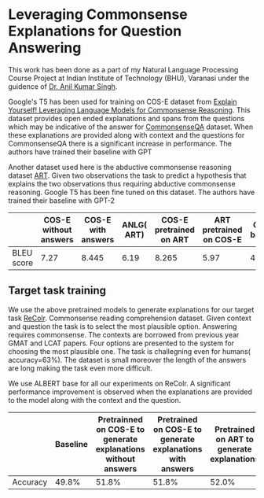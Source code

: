 # Leveraging Commonsense Explanations for Question Answering
This work has been done as a part of my Natural Language Processing Course Project at Indian Institute of Technology (BHU), Varanasi under the guidence of [Dr. Anil Kumar Singh](https://www.iitbhu.ac.in/dept/cse/people/aksinghcse).

Google's T5 has been used for training on COS-E dataset from [Explain Yourself! Leveraging Language Models for Commonsense Reasoning](https://arxiv.org/pdf/1906.02361.pdf). This dataset provides open ended explanations and spans from the questions which may be indicative of the answer for [CommonsenseQA](https://arxiv.org/pdf/1811.00937.pdf) dataset. When these explanations are provided along with context and the questions for CommonsenseQA there is a significant increase in performance. The authors have trained their baseline with GPT

Another dataset used here is the abductive commonsense reasoning dataset [ART](https://arxiv.org/pdf/1908.05739.pdf). Given two observations the task to predict a hypothesis that explains the two observations thus requiring abductive commonsense reasoning. Google T5 has been fine tuned on this dataset. The authors have trained their baseline with GPT-2

|            | COS-E without answers| COS-E with answers| ANLG( ART)| COS-E pretrained on ART| ART pretrained on COS-E| COS-E baseline| ART Baseline|
|------------|----------------------|-------------------|-----------|------------------------|------------------------|---------------|-------------|
|BLEU score  | 7.27                 | 8.445             | 6.19      | 8.265                  | 5.97                   | 4.1           | 3.1         |


## Target task training
We use the above pretrained models to generate explanations for our target task [ReColr](https://openreview.net/pdf?id=HJgJtT4tvB). Commonsense reading comprehension dataset. Given context and question the task is to select the most plausible option. Answering requires commonsense. The contexts are borrowed from previous year GMAT and LCAT papers. Four options are presented to the system for choosing the most plausible one. The task is challegning even for humans( accuracy=63%). The dataset is small moreover the length of the answers are long making the task even more difficult.

We use ALBERT base for all our experiments on ReColr. A significant performance improvement is observed when the explanations are provided to the model along with the context and the question.

|         | Baseline| Pretrainned on COS-E to generate explanations without answers| Pretrained on COS-E to generate explanations with answers| Pretrained on ART to generate explanations|
|---------|---------|--------------------------------------------------------------|----------------------------------------------------------|------------------------------------------|
| Accuracy| 49.8%   | 51.8%                                                        | 51.8%                                                    | 52.0%                                    |
